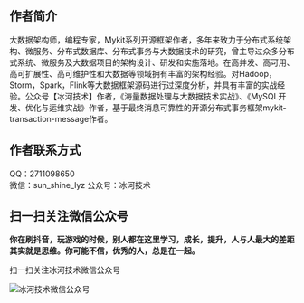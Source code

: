 ## 作者简介
大数据架构师，编程专家，Mykit系列开源框架作者，多年来致力于分布式系统架构、微服务、分布式数据库、分布式事务与大数据技术的研究，曾主导过众多分布式系统、微服务及大数据项目的架构设计、研发和实施落地。在高并发、高可用、高可扩展性、高可维护性和大数据等领域拥有丰富的架构经验。对Hadoop，Storm，Spark，Flink等大数据框架源码进行过深度分析，并具有丰富的实战经验。公众号【冰河技术】作者，《海量数据处理与大数据技术实战》、《MySQL开发、优化与运维实战》作者，基于最终消息可靠性的开源分布式事务框架mykit-transaction-message作者。


## 作者联系方式

QQ：2711098650  
微信：sun_shine_lyz
公众号：冰河技术


## 扫一扫关注微信公众号

**你在刷抖音，玩游戏的时候，别人都在这里学习，成长，提升，人与人最大的差距其实就是思维。你可能不信，优秀的人，总是在一起。**

扫一扫关注冰河技术微信公众号

![冰河技术微信公众号](https://img-blog.csdnimg.cn/20200716220443647.png)
